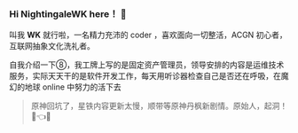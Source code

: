 ### Hi NightingaleWK here！ 👋

叫我 **WK** 就行啦，一名精力充沛的 coder ，喜欢面向一切整活，ACGN 初心者，互联网抽象文化洗礼者。

自我介绍一下⑧，我工牌上写的是固定资产管理员，领导安排的内容是运维技术服务，实际天天干的是软件开发工作，每天用听诊器检查自己是否还在呼吸，在魔幻的地球 online 中努力的活下去

> 原神回坑了，星铁内容更新太慢，顺带等原神丹枫新剧情。原始人，起洞！ 📱👈😅
